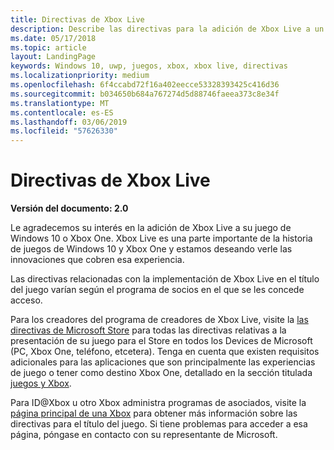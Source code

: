 ```yaml
---
title: Directivas de Xbox Live
description: Describe las directivas para la adición de Xbox Live a un juego de Windows 10 o Xbox One.
ms.date: 05/17/2018
ms.topic: article
layout: LandingPage
keywords: Windows 10, uwp, juegos, xbox, xbox live, directivas
ms.localizationpriority: medium
ms.openlocfilehash: 6f4ccabd72f16a402eecce53328393425c416d36
ms.sourcegitcommit: b034650b684a767274d5d88746faeea373c8e34f
ms.translationtype: MT
ms.contentlocale: es-ES
ms.lasthandoff: 03/06/2019
ms.locfileid: "57626330"
---
```

# <a name="xbox-live-policies"></a>Directivas de Xbox Live

**Versión del documento: 2.0**

Le agradecemos su interés en la adición de Xbox Live a su juego de Windows 10 o Xbox One. Xbox Live es una parte importante de la historia de juegos de Windows 10 y Xbox One y estamos deseando verle las innovaciones que cobren esa experiencia.

Las directivas relacionadas con la implementación de Xbox Live en el título del juego varían según el programa de socios en el que se les concede acceso.

Para los creadores del programa de creadores de Xbox Live, visite la [las directivas de Microsoft Store](https://docs.microsoft.com/en-us/legal/windows/agreements/store-policies) para todas las directivas relativas a la presentación de su juego para el Store en todos los Devices de Microsoft (PC, Xbox One, teléfono, etcetera). Tenga en cuenta que existen requisitos adicionales para las aplicaciones que son principalmente las experiencias de juego o tener como destino Xbox One, detallado en la sección titulada [juegos y Xbox](https://docs.microsoft.com/en-us/legal/windows/agreements/store-policies#1013-gaming-and-xbox).

Para ID@Xbox u otro Xbox administra programas de asociados, visite la [página principal de una Xbox](https://developer.microsoft.com/en-us/games/xbox/partner) para obtener más información sobre las directivas para el título del juego. Si tiene problemas para acceder a esa página, póngase en contacto con su representante de Microsoft.
